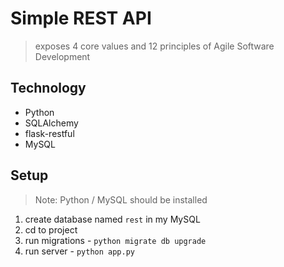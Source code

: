 # Simple REST API
> exposes 4 core values and 12 principles of Agile Software Development

## Technology 
* Python
* SQLAlchemy
* flask-restful
* MySQL


## Setup
> Note: Python / MySQL should be installed
1. create database named `rest` in my MySQL
2. cd to project
3. run migrations - `python migrate db upgrade`
4. run server - `python app.py`


 